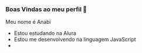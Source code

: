### Boas Vindas ao meu perfil 💙

Meu nome é Anabi

- Estou estudando na Alura
- Estou me desenvolvendo na linguagem JavaScript
- 

